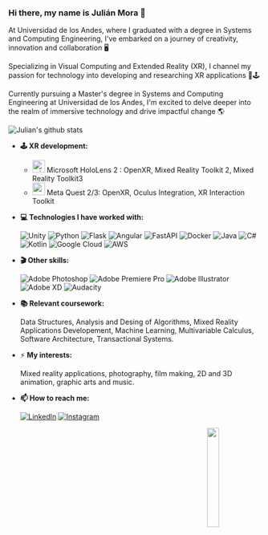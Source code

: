 ### Hi there, my name is Julián Mora 👋

At Universidad de los Andes, where I graduated with a degree in Systems and Computing Engineering, I've embarked on a journey of creativity, innovation and collaboration 🖥

Specializing in Visual Computing and Extended Reality (XR), I channel my passion for technology into developing and researching XR applications 🥽🕹

Currently pursuing a Master's degree in Systems and Computing Engineering at Universidad de los Andes, I'm excited to delve deeper into the realm of immersive technology and drive impactful change 🌎

![Julian's github stats](https://github-readme-streak-stats.herokuapp.com/?user=julian27m&theme=dark&hide_border=true)<br/>

- **🕹 XR development:**

  - <img alt="microsoft logo" height="25" src="https://cdn-icons-png.flaticon.com/512/732/732221.png"> Microsoft HoloLens 2 : OpenXR, Mixed Reality Toolkit 2, Mixed Reality Toolkit3
  - <img alt="meta logo" height="25" src="https://1000logos.net/wp-content/uploads/2021/10/logo-Meta-1536x864.png"> Meta Quest 2/3: OpenXR, Oculus Integration, XR Interaction Toolkit 

- **💻 Technologies I have worked with:**

    ![Unity](https://img.shields.io/badge/unity-%23000000.svg?style=for-the-badge&logo=unity&logoColor=white)
    ![Python](https://img.shields.io/badge/Python-3776AB?style=for-the-badge&logo=python&logoColor=white)
    ![Flask](https://img.shields.io/badge/flask-%23000.svg?style=for-the-badge&logo=flask&logoColor=white)
    ![Angular](https://img.shields.io/badge/angular-%23DD0031.svg?style=for-the-badge&logo=angular&logoColor=white)
    ![FastAPI](https://img.shields.io/badge/FastAPI-005571?style=for-the-badge&logo=fastapi)
    ![Docker](https://img.shields.io/badge/docker-%230db7ed.svg?style=for-the-badge&logo=docker&logoColor=white)
    ![Java](https://img.shields.io/badge/java-%23ED8B00.svg?style=for-the-badge&logo=java&logoColor=white)
    ![C#](https://img.shields.io/badge/c%23-%23239120.svg?style=for-the-badge&logo=c-sharp&logoColor=white)
    ![Kotlin](https://img.shields.io/badge/kotlin-%237F52FF.svg?style=for-the-badge&logo=kotlin&logoColor=white)
    ![Google Cloud](https://img.shields.io/badge/GoogleCloud-%234285F4.svg?style=for-the-badge&logo=google-cloud&logoColor=white)
    ![AWS](https://img.shields.io/badge/AWS-%23FF9900.svg?style=for-the-badge&logo=amazon-aws&logoColor=white)

- **🎬 Other skills:**

    ![Adobe Photoshop](https://img.shields.io/badge/adobe%20photoshop-%2331A8FF.svg?style=for-the-badge&logo=adobe%20photoshop&logoColor=white)
    ![Adobe Premiere Pro](https://img.shields.io/badge/Adobe%20Premiere%20Pro-9999FF.svg?style=for-the-badge&logo=Adobe%20Premiere%20Pro&logoColor=white)
    ![Adobe Illustrator](https://img.shields.io/badge/adobe%20illustrator-%23FF9A00.svg?style=for-the-badge&logo=adobe%20illustrator&logoColor=white)
    ![Adobe XD](https://img.shields.io/badge/Adobe%20XD-470137?style=for-the-badge&logo=Adobe%20XD&logoColor=#FF61F6)
    ![Audacity](https://img.shields.io/badge/Audacity-0000CC?style=for-the-badge&logo=audacity&logoColor=white)

- **📚 Relevant coursework:**

    Data Structures, Analysis and Desing of Algorithms, Mixed Reality Applications Developement, Machine Learning, Multivariable Calculus, Software Architecture, Transactional Systems.
    
- ⚡ **My interests:**

    Mixed reality applications, photography, film making, 2D and 3D animation, graphic arts and music.
- **📫 How to reach me:**

    [![LinkedIn](https://img.shields.io/badge/linkedin-%230077B5.svg?style=for-the-badge&logo=linkedin&logoColor=white)](https://www.linkedin.com/in/juli%C3%A1n-27-mora/) <source media="(prefers-color-scheme: dark)" srcset="https://pyxis.nymag.com/v1/imgs/685/87d/8dc57e3b93caf2a37dbbfad13e8c4161b7-NYM-Starry-ani-1-4-b.rhorizontal.w700.gif 100w">
    [![Instagram](https://img.shields.io/badge/Instagram-E4405F?style=for-the-badge&logo=instagram&logoColor=white)](https://www.instagram.com/julian_mora.27/) <source media="(prefers-color-scheme: dark)" srcset="https://pyxis.nymag.com/v1/imgs/685/87d/8dc57e3b93caf2a37dbbfad13e8c4161b7-NYM-Starry-ani-1-4-b.rhorizontal.w700.gif 100w">


     <img src="https://pyxis.nymag.com/v1/imgs/685/87d/8dc57e3b93caf2a37dbbfad13e8c4161b7-NYM-Starry-ani-1-4-b.rhorizontal.w700.gif" align="right" width="22.5%">





